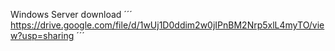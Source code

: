 Windows Server download
´´´
https://drive.google.com/file/d/1wUj1D0ddim2w0jIPnBM2Nrp5xlL4myTO/view?usp=sharing
´´´
